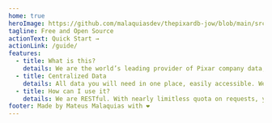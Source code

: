 ```yaml
---
home: true
heroImage: https://github.com/malaquiasdev/thepixardb-jow/blob/main/src/assets/home-onward.png?raw=true
tagline: Free and Open Source
actionText: Quick Start →
actionLink: /guide/
features:
  - title: What is this?
    details: We are the world’s leading provider of Pixar company data, helping people connect to the movies and celebrities from the company.
  - title: Centralized Data
    details: All data you will need in one place, easily accessible. We have the essential metadata, ratings from IMDb, Rotten Tomatoes and Metacritic or just find where watch it.
  - title: How can I use it?
    details: We are RESTful. With nearly limitless quota on requests, you have the freedom to create what you want with our API.
footer: Made by Mateus Malaquias with ❤️
---
```

